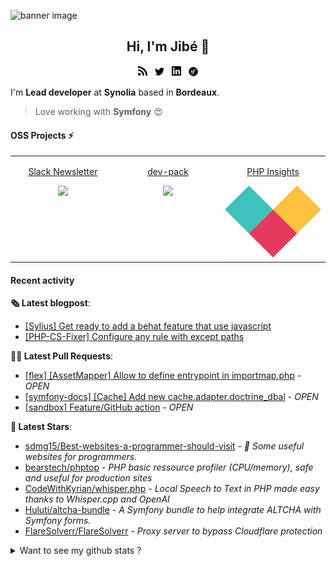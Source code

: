 ![banner image](https://images.unsplash.com/photo-1609189184127-04652523de91?crop=entropy&amp;cs=srgb&amp;fm=jpg&amp;ixid=M3w2MzI5ODF8MHwxfHJhbmRvbXx8fHx8fHx8fDE3MzMyOTMxMDV8&amp;ixlib=rb-4.0.3&amp;q=85&amp;auto=format&amp;w=854&amp;h=300&amp;fit=crop&amp;crop=edges,entropy)

<h2 align="center">Hi, I'm Jibé 👋</h2>

<p align="center"><a href="https://jibébarth.fr" title="Personal website"><img alt="rss" width="15px" src="https://raw.githubusercontent.com/Jibbarth/jibbarth.github.io/master/img/fa/rss-solid.svg" /></a>
&nbsp;&nbsp;<a href="https://twitter.com/jibbarth" title="Twitter"><img alt="twitter" width="15px" src="https://raw.githubusercontent.com/Jibbarth/jibbarth.github.io/master/img/fa/twitter-brands.svg" /></a>
&nbsp;&nbsp;<a href="https://linkedin.com/in/jibébarth" title="Linkedin"><img alt="linkedin" width="15px" src="https://raw.githubusercontent.com/Jibbarth/jibbarth.github.io/master/img/fa/linkedin-brands.svg" /></a>
&nbsp;&nbsp;<a href="https://connect.symfony.com/profile/jibbarth" title="Symfony"><img alt="symfony" width="15px" src="https://raw.githubusercontent.com/Jibbarth/jibbarth.github.io/master/img/fa/symfony-brands.svg" /></a></p>

I'm **Lead developer** at **Synolia** based in **Bordeaux**.

> Love working with **Symfony** 😍

#### OSS Projects ⚡

<table>
  <tbody>
    <tr valign="top">
      <td width="33.333333333333%" align="center">
          <a href="https://github.com/Jibbarth/slacknewsletter">
            <p>Slack Newsletter</p>
            <img src="https://images.unsplash.com/photo-1638029202288-451a89e0d55f?crop=entropy&amp;cs=srgb&amp;fm=jpg&amp;ixid=M3w2MzI5ODF8MHwxfHJhbmRvbXx8fHx8fHx8fDE3MzMyOTMxMDl8&amp;ixlib=rb-4.0.3&amp;q=85&amp;auto=format&amp;w=200&amp;h=150&amp;fit=crop&amp;crop=edges,entropy" />
          </a>
      </td>
      <td width="33.333333333333%" align="center">
          <a href="https://github.com/Jibbarth/dev-pack">
            <p>dev-pack</p>
            <img src="https://images.unsplash.com/photo-1546146830-2cca9512c68e?ixlib=rb-1.2.1&amp;ixid=eyJhcHBfaWQiOjEyMDd9&amp;auto=format&amp;fit=crop&amp;w=200&amp;h=150" />
          </a>
      </td>
      <td width="33.333333333333%" align="center">
          <a href="https://phpinsights.com">
            <p>PHP Insights</p>
            <img src="https://raw.githubusercontent.com/nunomaduro/phpinsights/v1.14.0/art/heart.png" />
          </a>
      </td>
    </tr>
  </tbody>
</table>



#### Recent activity

**🗞 Latest blogpost**:

* [[Sylius] Get ready to add a behat feature that use javascript](https://jibébarth.fr/gist/727a6220c00ce807aec8bb4d2749747a)
* [[PHP-CS-Fixer] Configure any rule with except paths](https://jibébarth.fr/post/configure-any-phpcsfixer-rule-with-except-paths)

**👨‍💻 Latest Pull Requests**:

* [[flex] [AssetMapper] Allow to define entrypoint in importmap.php](https://github.com/symfony/flex/pull/1026) - _OPEN_
* [[symfony-docs] [Cache] Add new cache.adapter.doctrine_dbal](https://github.com/symfony/symfony-docs/pull/16502) - _OPEN_
* [[sandbox] Feature/GitHub action](https://github.com/Jibbarth/sandbox/pull/2) - _OPEN_

**🌟 Latest Stars**:

* [sdmg15/Best-websites-a-programmer-should-visit](https://github.com/sdmg15/Best-websites-a-programmer-should-visit)  - _:link: Some useful websites for programmers._
* [bearstech/phptop](https://github.com/bearstech/phptop)  - _PHP basic ressource profiler (CPU/memory), safe and useful for production sites_
* [CodeWithKyrian/whisper.php](https://github.com/CodeWithKyrian/whisper.php)  - _Local Speech to Text in PHP made easy thanks to Whisper.cpp and OpenAI_
* [Huluti/altcha-bundle](https://github.com/Huluti/altcha-bundle)  - _A Symfony bundle to help integrate ALTCHA with Symfony forms._
* [FlareSolverr/FlareSolverr](https://github.com/FlareSolverr/FlareSolverr)  - _Proxy server to bypass Cloudflare protection_

<details>
<summary> Want to see my github stats ? </summary>

<picture>
  <source
    srcset="https://github-readme-stats.vercel.app/api?username=Jibbarth&show_icons=true&theme=dark"
    media="(prefers-color-scheme: dark)"
  />
  <source
    srcset="https://github-readme-stats.vercel.app/api?username=Jibbarth&show_icons=true"
    media="(prefers-color-scheme: light), (prefers-color-scheme: no-preference)"
  />
  <img src="https://github-readme-stats.vercel.app/api?username=Jibbarth&show_icons=true" />
</picture>

</details>
